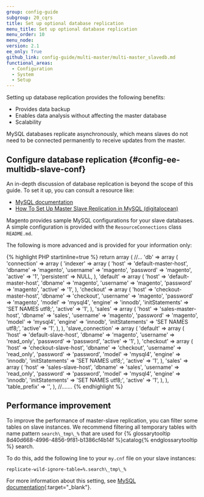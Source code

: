 ```yaml
---
group: config-guide
subgroup: 20_cqrs
title: Set up optional database replication
menu_title: Set up optional database replication
menu_order: 10
menu_node:
version: 2.1
ee_only: True
github_link: config-guide/multi-master/multi-master_slavedb.md
functional_areas:
  - Configuration
  - System
  - Setup
---
```


Setting up database replication provides the following benefits:

*	Provides data backup
*	Enables data analysis without affecting the master database
*	Scalability

MySQL databases replicate asynchronously, which means slaves do not need to be connected permanently to receive updates from the master. 

## Configure database replication {#config-ee-multidb-slave-conf}
An in-depth discussion of database replication is beyond the scope of this guide. To set it up, you can consult a resource like:

*	<a href="https://dev.mysql.com/doc/refman/5.6/en/replication.html" target="_blank">MySQL documentation</a>
*	<a href="https://www.digitalocean.com/community/tutorials/how-to-set-up-master-slave-replication-in-mysql" target="_blank">How To Set Up Master Slave Replication in MySQL (digitalocean)</a>

Magento provides sample MySQL configurations for your slave databases. A simple configuration is provided with the `ResourceConnections` class `README.md`.

The following is more advanced and is provided for your information only:

{% highlight PHP startinline=true %}
	return array (
   //...
  'db' =>
  array (
    'connection' =>
    array (
      'indexer' =>
      array (
        'host' => 'default-master-host',
        'dbname' => 'magento',
        'username' => 'magento',
        'password' => 'magento',
        'active' => '1',
        'persistent' => NULL,
      ),
      'default' =>
      array (
        'host' => 'default-master-host',
        'dbname' => 'magento',
        'username' => 'magento',
        'password' => 'magento',
        'active' => '1',
      ),
      'checkout' =>
      array (
        'host' => 'checkout-master-host',
        'dbname' => 'checkout',
        'username' => 'magento',
        'password' => 'magento',
        'model' => 'mysql4',
        'engine' => 'innodb',
        'initStatements' => 'SET NAMES utf8;',
        'active' => '1',
      ),
      'sales' =>
      array (
        'host' => 'sales-master-host',
        'dbname' => 'sales',
        'username' => 'magento',
        'password' => 'magento',
        'model' => 'mysql4',
        'engine' => 'innodb',
        'initStatements' => 'SET NAMES utf8;',
        'active' => '1',
      ),
    ),
    'slave_connection' =>
    array (
      'default' =>
      array (
        'host' => 'default-slave-host',
        'dbname' => 'magento',
        'username' => 'read_only',
        'password' => 'password',
        'active' => '1',
      ),
      'checkout' =>
      array (
        'host' => 'checkout-slave-host',
        'dbname' => 'checkout',
        'username' => 'read_only',
        'password' => 'password',
        'model' => 'mysql4',
        'engine' => 'innodb',
        'initStatements' => 'SET NAMES utf8;',
        'active' => '1',
      ),
      'sales' =>
      array (
        'host' => 'sales-slave-host',
        'dbname' => 'sales',
        'username' => 'read_only',
        'password' => 'password',
        'model' => 'mysql4',
        'engine' => 'innodb',
        'initStatements' => 'SET NAMES utf8;',
        'active' => '1',
      ),
    ),
    'table_prefix' => '',
  ),
//.......
{% endhighlight %}

## Performance improvement
To improve the performance of master-slave replication, you can filter some tables on slave instances. We recommend filtering all temporary tables with name pattern `search\_tmp\_%` that are used for {% glossarytooltip 8d40d668-4996-4856-9f81-b1386cf4b14f %}catalog{% endglossarytooltip %} search.

To do this, add the following line to your `my.cnf` file on your slave instances:

    replicate-wild-ignore-table=%.search\_tmp\_%

For more information about this setting, see [MySQL documentation](https://dev.mysql.com/doc/refman/5.7/en/replication-options-slave.html#option_mysqld_replicate-wild-ignore-table){:target="_blank"}.


